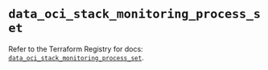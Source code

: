 # `data_oci_stack_monitoring_process_set`

Refer to the Terraform Registry for docs: [`data_oci_stack_monitoring_process_set`](https://registry.terraform.io/providers/oracle/oci/7.19.0/docs/data-sources/stack_monitoring_process_set).
